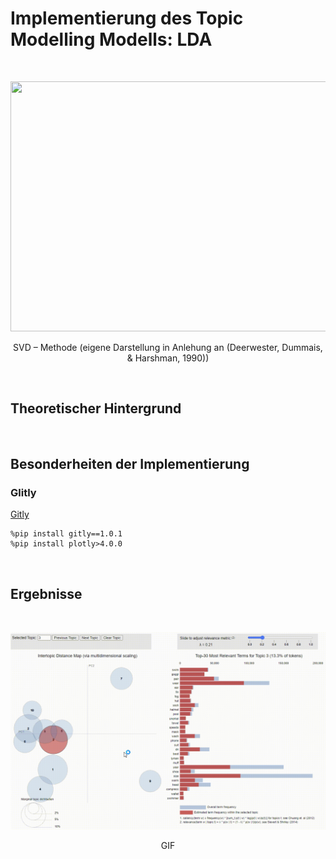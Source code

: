 # Implementierung des Topic Modelling Modells: LDA



<Br>
<p align="center">
  <img width="900" height="400" src="SVD_Methode.png">
</p>
<p align="center">SVD – Methode (eigene Darstellung in Anlehung an (Deerwester, Dummais, & Harshman, 1990))</p>

<Br>

## Theoretischer Hintergrund


<Br>

## Besonderheiten der Implementierung
### Glitly

 [Gitly](https://github.com/Tiagoeem/gitly) 

```
%pip install gitly==1.0.1
%pip install plotly>4.0.0
```


<Br>

## Ergebnisse

<Br>

![LDA_Topics](LDA_Topics.gif)
<p align="center">GIF</p>

<Br>
